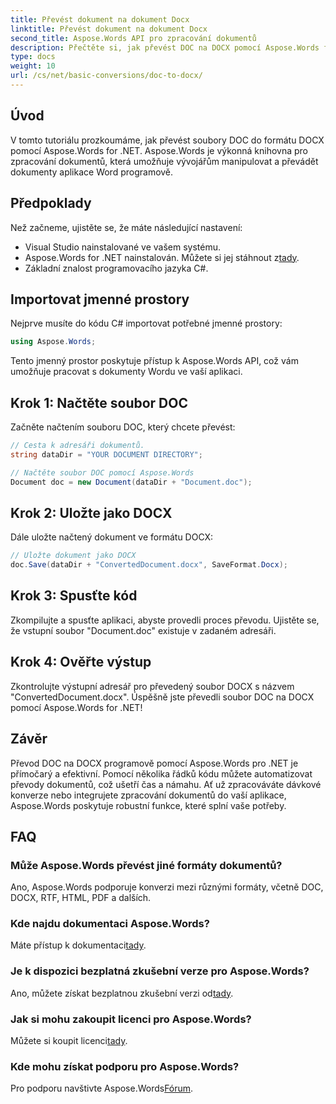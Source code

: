 ```yaml
---
title: Převést dokument na dokument Docx
linktitle: Převést dokument na dokument Docx
second_title: Aspose.Words API pro zpracování dokumentů
description: Přečtěte si, jak převést DOC na DOCX pomocí Aspose.Words for .NET. Podrobný průvodce s příklady kódu. Ideální pro vývojáře.
type: docs
weight: 10
url: /cs/net/basic-conversions/doc-to-docx/
---
```

## Úvod

V tomto tutoriálu prozkoumáme, jak převést soubory DOC do formátu DOCX pomocí Aspose.Words for .NET. Aspose.Words je výkonná knihovna pro zpracování dokumentů, která umožňuje vývojářům manipulovat a převádět dokumenty aplikace Word programově.

## Předpoklady

Než začneme, ujistěte se, že máte následující nastavení:
- Visual Studio nainstalované ve vašem systému.
-  Aspose.Words for .NET nainstalován. Můžete si jej stáhnout z[tady](https://releases.aspose.com/words/net/).
- Základní znalost programovacího jazyka C#.

## Importovat jmenné prostory

Nejprve musíte do kódu C# importovat potřebné jmenné prostory:
```csharp
using Aspose.Words;
```

Tento jmenný prostor poskytuje přístup k Aspose.Words API, což vám umožňuje pracovat s dokumenty Wordu ve vaší aplikaci.

## Krok 1: Načtěte soubor DOC

Začněte načtením souboru DOC, který chcete převést:
```csharp
// Cesta k adresáři dokumentů.
string dataDir = "YOUR DOCUMENT DIRECTORY";

// Načtěte soubor DOC pomocí Aspose.Words
Document doc = new Document(dataDir + "Document.doc");
```

## Krok 2: Uložte jako DOCX

Dále uložte načtený dokument ve formátu DOCX:
```csharp
// Uložte dokument jako DOCX
doc.Save(dataDir + "ConvertedDocument.docx", SaveFormat.Docx);
```

## Krok 3: Spusťte kód

Zkompilujte a spusťte aplikaci, abyste provedli proces převodu. Ujistěte se, že vstupní soubor "Document.doc" existuje v zadaném adresáři.

## Krok 4: Ověřte výstup

Zkontrolujte výstupní adresář pro převedený soubor DOCX s názvem "ConvertedDocument.docx". Úspěšně jste převedli soubor DOC na DOCX pomocí Aspose.Words for .NET!

## Závěr

Převod DOC na DOCX programově pomocí Aspose.Words pro .NET je přímočarý a efektivní. Pomocí několika řádků kódu můžete automatizovat převody dokumentů, což ušetří čas a námahu. Ať už zpracováváte dávkové konverze nebo integrujete zpracování dokumentů do vaší aplikace, Aspose.Words poskytuje robustní funkce, které splní vaše potřeby.

## FAQ

### Může Aspose.Words převést jiné formáty dokumentů?
Ano, Aspose.Words podporuje konverzi mezi různými formáty, včetně DOC, DOCX, RTF, HTML, PDF a dalších.

### Kde najdu dokumentaci Aspose.Words?
 Máte přístup k dokumentaci[tady](https://reference.aspose.com/words/net/).

### Je k dispozici bezplatná zkušební verze pro Aspose.Words?
 Ano, můžete získat bezplatnou zkušební verzi od[tady](https://releases.aspose.com/).

### Jak si mohu zakoupit licenci pro Aspose.Words?
 Můžete si koupit licenci[tady](https://purchase.aspose.com/buy).

### Kde mohu získat podporu pro Aspose.Words?
 Pro podporu navštivte Aspose.Words[Fórum](https://forum.aspose.com/c/words/8).
